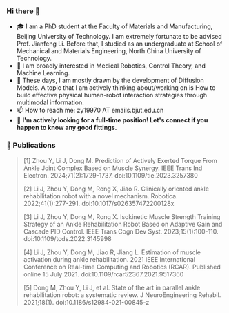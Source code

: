 ### Hi there 👋


- 🎓 I am a PhD student at the Faculty of Materials and Manufacturing, Beijing University of Technology. I am extremely fortunate to be advised Prof. Jianfeng Li. Before that, I studied as an undergraduate at School of Mechanical and Materials Engineering, North China University of Technology.
- 🔬 I am broadly interested in Medical Robotics, Control Theory, and Machine Learning.
- 🔎 These days, I am mostly drawn by the development of Diffusion Models. A topic that I am actively thinking about/working on is How to build effective physical human-robot interaction strategies through multimodal information.
- 📫 How to reach me: zy19970 AT emails.bjut.edu.cn
- 💼 **I'm actively looking for a full-time position! Let's connect if you happen to know any good fittings.**

### 📜 Publications
>
>[1] Zhou Y, Li J, Dong M. Prediction of Actively Exerted Torque From Ankle Joint Complex Based on Muscle Synergy. IEEE Trans Ind Electron. 2024;71(2):1729-1737. doi:10.1109/tie.2023.3257380
>
>[2] Li J, Zhou Y, Dong M, Rong X, Jiao R. Clinically oriented ankle rehabilitation robot with a novel  mechanism. Robotica. 2022;41(1):277-291. doi:10.1017/s026357472200128x
>
>[3] Li J, Zhou Y, Dong M, Rong X. Isokinetic Muscle Strength Training Strategy of an Ankle Rehabilitation Robot Based on Adaptive Gain and Cascade PID Control. IEEE Trans Cogn Dev Syst. 2023;15(1):100-110. doi:10.1109/tcds.2022.3145998
>
>[4] Li J, Zhou Y, Dong M, Jiao R, Jiang L. Estimation of muscle activation during ankle rehabilitation. 2021 IEEE International Conference on Real-time Computing and Robotics (RCAR). Published online 15 July 2021. doi:10.1109/rcar52367.2021.9517360
>
>[5] Dong M, Zhou Y, Li J, et al. State of the art in parallel ankle rehabilitation robot: a systematic review. J NeuroEngineering Rehabil. 2021;18(1). doi:10.1186/s12984-021-00845-z
>

<!--
**zy19970/zy19970** is a ✨ _special_ ✨ repository because its `README.md` (this file) appears on your GitHub profile.

Here are some ideas to get you started:

- 🔭 I’m currently working on ...
- 🌱 I’m currently learning ...
- 👯 I’m looking to collaborate on ...
- 🤔 I’m looking for help with ...
- 💬 Ask me about ...
- 📫 How to reach me: ...
- 😄 Pronouns: ...
- ⚡ Fun fact: ...
-->
